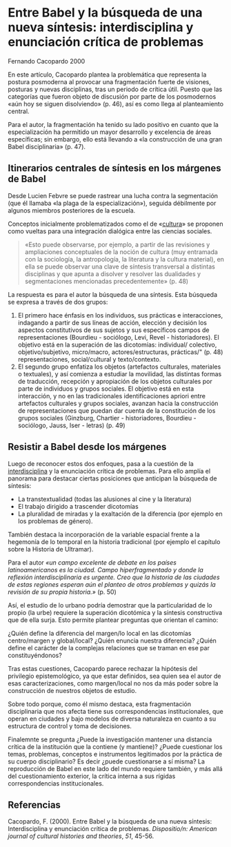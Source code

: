 # Entre Babel y la búsqueda de una nueva síntesis: interdisciplina y enunciación crítica de problemas

Fernando Cacopardo 2000

En este artículo, Cacopardo plantea la problemática que representa la postura posmoderna al provocar una fragmentación fuerte de visiones, posturas y nuevas disciplinas, tras un periodo de crítica útil. Puesto que las categorías que fueron objeto de discusión por parte de los posmodernos «aún hoy se siguen disolviendo» (p. 46), así es como llega al planteamiento central.

Para el autor, la fragmentación ha tenido su lado positivo en cuanto que la especialización ha permitido un mayor desarrollo y excelencia de áreas específicas; sin embargo, ello está llevando a «la construcción de una gran Babel disciplinaria» (p. 47).

## Itinerarios centrales de síntesis en los márgenes de Babel

Desde Lucien Febvre se puede rastrear una lucha contra la segmentación (que él llamaba «la plaga de la especialización»), seguida débilmente por algunos miembros posteriores de la escuela.

Conceptos inicialmente problematizados como el de «[cultura](cultura.md)» se proponen como vueltas para una integración dialógica entre las ciencias sociales.

 > 
 > «Esto puede observarse, por ejemplo, a partir de las revisiones y ampliaciones conceptuales de la noción de cultura (muy entramada con la sociología, la antropología, la literatura y la cultura material), en ella se puede observar una clave de síntesis transversal a distintas disciplinas y que apunta a disolver y resolver las dualidades y segmentaciones mencionadas precedentemente» (p. 48)

La respuesta es para el autor la búsqueda de una síntesis. Esta búsqueda se expresa a través de dos grupos:

1. El primero hace énfasis en los individuos, sus prácticas e interacciones, indagando a partir de sus líneas de acción, elección y decisión los aspectos constitutivos de sus sujetos y sus específicos campos de representaciones (Bourdieu - sociólogo, Levi, Revel - historiadores). El objetivo está en la superación de las dicotomías: individual/ colectivo, objetivo/subjetivo, micro/macro, actores/estructuras, prácticas/" (p. 48) representaciones, social/cultural y texto/contexto.
1. El segundo grupo enfatiza los objetos (artefactos culturales, materiales o textuales), y así comienza a estudiar la movilidad, las distintas formas de traducción, recepción y apropiación de los objetos culturales por parte de individuos y grupos sociales. El objetivo está en esta interacción, y no en las tradicionales identificaciones apriori entre artefactos culturales y grupos sociales, avanzan hacia la construcción de representaciones que puedan dar cuenta de la constitución de los grupos sociales (Ginzburg, Chartier - historiadores, Bourdieu - sociólogo, Jauss, Iser - letras) (p. 49)

## Resistir a Babel desde los márgenes

Luego de reconocer estos dos enfoques, pasa a la cuestión de la [interdisciplina](interdisciplina.md) y la enunciación crítica de problemas. Para ello amplía el panorama para destacar ciertas posiciones que anticipan la búsqueda de síntesis:

* La transtextualidad (todas las alusiones al cine y la literatura)
* El trabajo dirigido a trascender dicotomías
* La pluralidad de miradas y la exaltación de la diferencia (por ejemplo en los problemas de género).

También destaca la incorporación de la variable espacial frente a la hegemonía de lo temporal en la historia tradicional (por ejemplo el capítulo sobre la Historia de Ultramar).

Para el autor *«un campo excelente de debate en los países latinoamericanos es la ciudad. Campo hiperfragmentado y donde la reflexión interdisciplinaria es urgente. Creo que la historia de las ciudades de estas regiones esperan aún el planteo de otros problemas y quizás la revisión de su propia historia.»* (p. 50)

Así, el estudio de lo urbano podría demostrar que la particularidad de lo propio (la urbe) requiere la superación dicotómica y la síntesis constructiva que de ella surja. Esto permite plantear preguntas que orientan el camino:

¿Quién define la diferencia del margen/lo local en las dicotomías centro/margen y global/local? ¿Quién enuncia nuestra diferencia? ¿Quién define el carácter de la complejas relaciones que se traman en ese par constituyéndonos?

Tras estas cuestiones, Cacopardo parece rechazar la hipótesis del privilegio epistemológico, ya que estar definidos, sea quien sea el autor de esas caracterizaciones, como margen/local no nos da más poder sobre la construcción de nuestros objetos de estudio.

Sobre todo porque, como él mismo destaca, esta fragmentación disciplinaria que nos afecta tiene sus correspondencias institucionales, que operan en ciudades y bajo modelos de diversa naturaleza en cuanto a su estructura de control y toma de decisiones.

Finalemnte se pregunta ¿Puede la investigación mantener una distancia crítica de la institución que la contiene (y mantiene)? ¿Puede cuestionar los temas, problemas, conceptos e instrumentos legitimados por la práctica de su cuerpo disciplinario? Es decir ¿puede cuestionarse a sí misma? La reproducción de Babel en este lado del mundo requiere también, y más allá del cuestionamiento exterior, la crítica interna a sus rígidas correspondencias institucionales.

## Referencias

Cacopardo, F. (2000). Entre Babel y la búsqueda de una nueva síntesis: Interdisciplina y enunciación crítica de problemas. *Dispositio/n: American journal of cultural histories and theories*, *51*, 45-56.
